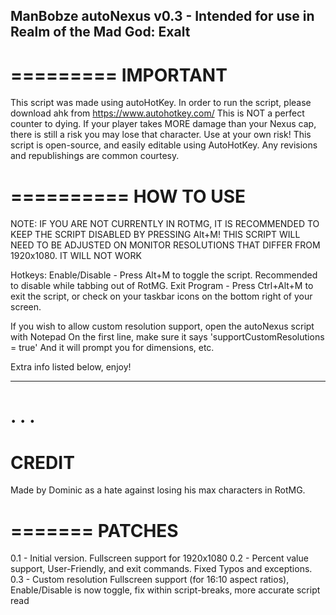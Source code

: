 ManBobze autoNexus v0.3 - Intended for use in Realm of the Mad God: Exalt
--------------------------------------------------------------

=========
IMPORTANT
=========
This script was made using autoHotKey. In order to run the script, please download ahk from https://www.autohotkey.com/
This is NOT a perfect counter to dying. If your player takes MORE damage than your Nexus cap, there is still a risk you may lose that character. Use at your own risk!
This script is open-source, and easily editable using AutoHotKey. Any revisions and republishings are common courtesy.

==========
HOW TO USE
==========
NOTE:
      IF YOU ARE NOT CURRENTLY IN ROTMG, IT IS RECOMMENDED TO KEEP THE SCRIPT DISABLED BY PRESSING Alt+M!
      THIS SCRIPT WILL NEED TO BE ADJUSTED ON MONITOR RESOLUTIONS THAT DIFFER FROM 1920x1080. IT WILL NOT WORK

Hotkeys: 
Enable/Disable - Press Alt+M to toggle the script. Recommended to disable while tabbing out of RotMG.
Exit Program - Press Ctrl+Alt+M to exit the script, or check on your taskbar icons on the bottom right of your screen.

If you wish to allow custom resolution support, open the autoNexus script with Notepad
On the first line, make sure it says 'supportCustomResolutions = true'
And it will prompt you for dimensions, etc.

Extra info listed below, enjoy!

--------------------------------------------------------------
.
.
.
======
CREDIT
======
Made by Dominic as a hate against losing his max characters in RotMG.

=======
PATCHES
=======
0.1 - Initial version. Fullscreen support for 1920x1080
0.2 - Percent value support, User-Friendly, and exit commands. Fixed Typos and exceptions.
0.3 - Custom resolution Fullscreen support (for 16:10 aspect ratios), Enable/Disable is now toggle, fix within script-breaks, more accurate script read